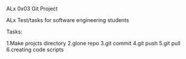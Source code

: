 ALx 0x03 Git Project

ALx Test/tasks for software engineering students

Tasks:

1.Make projcts directory
2.glone repo
3.git commit
4.git push 
5.git pull
6.creating code scripts 
